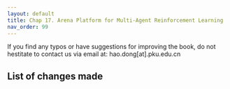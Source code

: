 ```yaml
---
layout: default
title: Chap 17. Arena Platform for Multi-Agent Reinforcement Learning
nav_order: 99
---
```


If you find any typos or have suggestions for improving the book, do not hestitate to contact us via email at: hao.dong[at].pku.edu.cn

## List of changes made

